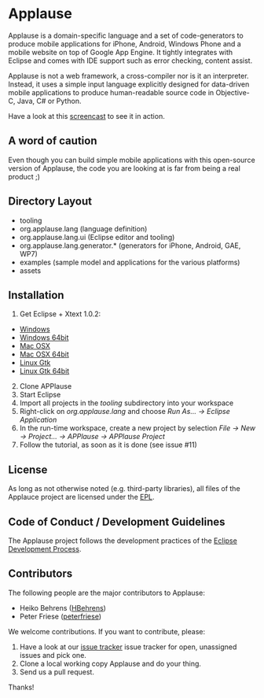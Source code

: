 # Applause #

Applause is a domain-specific language and a set of code-generators to produce mobile applications for iPhone, Android, Windows Phone and a mobile website on top of Google App Engine. It tightly integrates with Eclipse and comes with IDE support such as error checking, content assist.

Applause is not a web framework, a cross-compiler nor is it an interpreter. Instead, it uses a simple input language explicitly designed for data-driven mobile applications to produce human-readable source code in Objective-C, Java, C# or Python.

Have a look at this [screencast](http://vimeo.com/15018235) to see it in action.

## A word of caution ##

Even though you can build simple mobile applications with this open-source version of Applause, the code you are looking at is far from being a real product ;)

## Directory Layout ##

* tooling
 * org.applause.lang (language definition)
 * org.applause.lang.ui (Eclipse editor and tooling)
 * org.applause.lang.generator.* (generators for iPhone, Android, GAE, WP7)
* examples (sample model and applications for the various platforms)
* assets

## Installation ##

1. Get Eclipse + Xtext 1.0.2:
 * [Windows](http://download.itemis.com/distros/eclipse-SDK-3.6.2-xtext-1.0.2-win32.zip)
 * [Windows 64bit](http://download.itemis.com/distros/eclipse-SDK-3.6.2-xtext-1.0.2-win32-x86_64.zip)
 * [Mac OSX](http://download.itemis.com/distros/eclipse-SDK-3.6.2-xtext-1.0.2-macosx-cocoa.tar.gz)
 * [Mac OSX 64bit](http://download.itemis.com/distros/eclipse-SDK-3.6.2-xtext-1.0.2-macosx-cocoa-x86_64.tar.gz)
 * [Linux Gtk](http://download.itemis.com/distros/eclipse-SDK-3.6.2-xtext-1.0.2-linux-gtk.tar.gz)
 * [Linux Gtk 64bit](http://download.itemis.com/distros/eclipse-SDK-3.6.2-xtext-1.0.2-linux-gtk-x86_64.tar.gz)
2. Clone APPlause
3. Start Eclipse
4. Import all projects in the *tooling* subdirectory into your workspace
5. Right-click on *org.applause.lang* and choose *Run As... -> Eclipse Application*
6. In the run-time workspace, create a new project by selection *File -> New -> Project... -> APPlause -> APPlause Project*
7. Follow the tutorial, as soon as it is done (see issue #11)

## License ##

As long as not otherwise noted (e.g. third-party libraries), all files of the Applauce project are licensed under the [EPL](http://www.eclipse.org/legal/epl-v10.html).

## Code of Conduct / Development Guidelines ##

The Applause project follows the development practices of the [Eclipse Development Process](http://www.eclipse.org/projects/dev_process/development_process_2010.php).

## Contributors ##

The following people are the major contributors to Applause:

* Heiko Behrens ([HBehrens](http://github.com/HBehrens))
* Peter Friese ([peterfriese](http://github.com/peterfriese))

We welcome contributions. If you want to contribute, please:

1. Have a look at our [issue tracker](issues) issue tracker for open, unassigned issues and pick one.
2. Clone a local working copy Applause and do your thing.
3. Send us a pull request.

Thanks!

